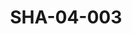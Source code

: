 ---
pid: SHA-04-003
title: SHA-04-003
language: en
collection: Sharhabil Ahmed
original_label: 
rights: Sharhabil Ahmed
location_of_original: Sharhabil Ahmed
photographer_or_studio: 
scanned_from: photograph 10.1 by 15.1
_date: 1964-1965
location: Khartoum, Educational Publishing House
description: 'Sharhabil Ahmed with al Subyan '
additional_notes: 
permission_display: 'yes'
on_server: 'no'
on_website: 'no'
permalink: /archive/en/sha-04-003.html
layout: photo-page
---